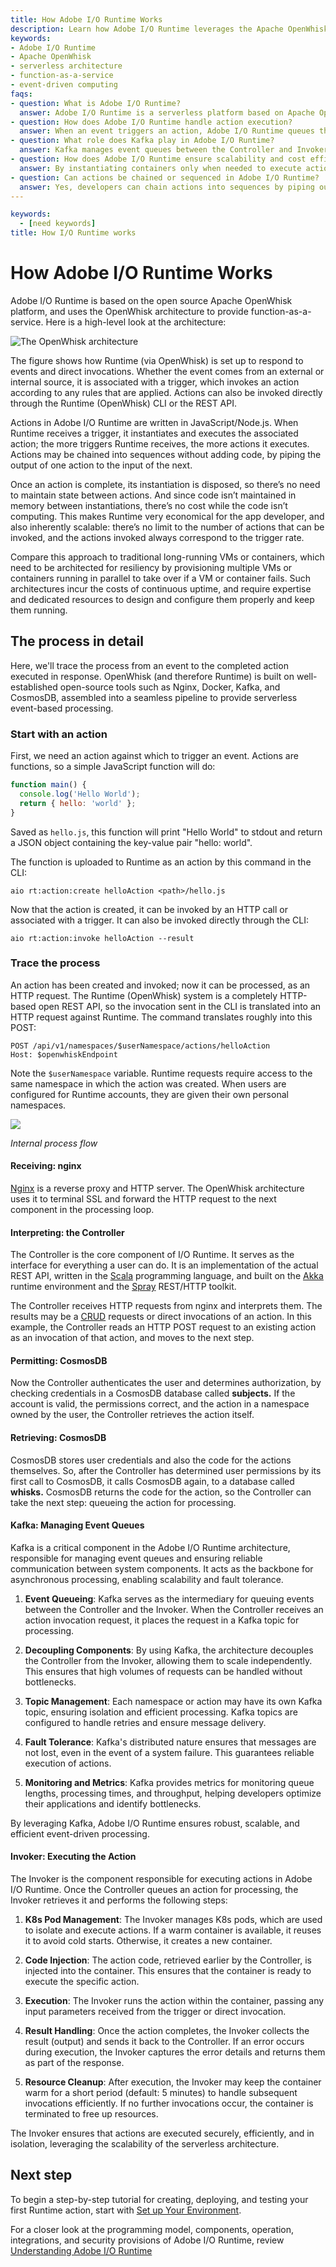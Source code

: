 ```yaml
---
title: How Adobe I/O Runtime Works
description: Learn how Adobe I/O Runtime leverages the Apache OpenWhisk platform to provide scalable, event-driven function-as-a-service capabilities with serverless architecture. This guide explains the internal components and process flow behind action invocation and execution.
keywords:
- Adobe I/O Runtime
- Apache OpenWhisk
- serverless architecture
- function-as-a-service
- event-driven computing
faqs:
- question: What is Adobe I/O Runtime?
  answer: Adobe I/O Runtime is a serverless platform based on Apache OpenWhisk that allows developers to run functions triggered by events without managing servers. It supports event-driven, scalable, and cost-efficient function execution.
- question: How does Adobe I/O Runtime handle action execution?
  answer: When an event triggers an action, Adobe I/O Runtime queues the action for execution via Kafka, deploys it in isolated containers managed by the Invoker, runs the code, and returns the result before cleaning up resources.
- question: What role does Kafka play in Adobe I/O Runtime?
  answer: Kafka manages event queues between the Controller and Invoker, enabling asynchronous, scalable, and reliable processing of action invocation requests with fault tolerance and monitoring.
- question: How does Adobe I/O Runtime ensure scalability and cost efficiency?
  answer: By instantiating containers only when needed to execute actions and disposing them afterward, Adobe I/O Runtime scales automatically with trigger volume and avoids costs from idle resources.
- question: Can actions be chained or sequenced in Adobe I/O Runtime?
  answer: Yes, developers can chain actions into sequences by piping outputs of one action to inputs of the next without writing additional code, enabling complex workflows within the Runtime platform.
---
```

```yaml
keywords:
  - [need keywords]
title: How I/O Runtime works
```

# How Adobe I/O Runtime Works

Adobe I/O Runtime is based on the open source Apache OpenWhisk platform, and uses the OpenWhisk architecture to provide function-as-a-service. Here is a high-level look at the architecture:

<img src="https://developer.adobe.com/runtime/docs/static/2f65d806954291bfd2a474f3c8b2f9f4/73c8b/howitworks_f01.png" title="The OpenWhisk architecture" alt="The OpenWhisk architecture" data-align="center" />

The figure shows how Runtime (via OpenWhisk) is set up to respond to events and direct invocations. Whether the event comes from an external or internal source, it is associated with a trigger, which invokes an action according to any rules that are applied. Actions can also be invoked directly through the Runtime (OpenWhisk) CLI or the REST API.

Actions in Adobe I/O Runtime are written in JavaScript/Node.js. When Runtime receives a trigger, it instantiates and executes the associated action; the more triggers Runtime receives, the more actions it executes. Actions may be chained into sequences without adding code, by piping the output of one action to the input of the next.

Once an action is complete, its instantiation is disposed, so there’s no need to maintain state between actions. And since code isn’t maintained in memory between instantiations, there’s no cost while the code isn’t computing. This makes Runtime very economical for the app developer, and also inherently scalable: there’s no limit to the number of actions that can be invoked, and the actions invoked always correspond to the trigger rate. 

Compare this approach to traditional long-running VMs or containers, which need to be architected for resiliency by provisioning multiple VMs or containers running in parallel to take over if a VM or container fails. Such architectures incur the costs of continuous uptime, and require expertise and dedicated resources to design and configure them properly and keep them running.

## The process in detail

Here, we'll trace the process from an event to the completed action executed in response. OpenWhisk (and therefore Runtime) is built on well-established open-source tools such as Nginx, Docker, Kafka, and CosmosDB, assembled into a seamless pipeline to provide serverless event-based processing.

### Start with an action

First, we need an action against which to trigger an event. Actions are functions, so a simple JavaScript function will do:

```js
function main() {
  console.log('Hello World');
  return { hello: 'world' };
}
```

Saved as `hello.js`, this function will print "Hello World" to stdout and return a JSON object containing the key-value pair "hello: world".

The function is uploaded to Runtime as an action by this command in the CLI:

`aio rt:action:create helloAction <path>/hello.js`

Now that the action is created, it can be invoked by an HTTP call or associated with a trigger. It can also be invoked directly through the CLI:

`aio rt:action:invoke helloAction --result`

### Trace the process

An action has been created and invoked; now it can be processed, as an HTTP request. The Runtime (OpenWhisk) system is a completely HTTP-based open REST API, so the invocation sent in the CLI is translated into an HTTP request against Runtime. The command translates roughly into this POST:

```
POST /api/v1/namespaces/$userNamespace/actions/helloAction
Host: $openwhiskEndpoint
```

Note the `$userNamespace` variable. Runtime requests require access to the same namespace in which the action was created. When users are configured for Runtime accounts, they are given their own personal namespaces. 

![](../../images/howitworks_f02.png)

*Internal process flow*

#### Receiving: nginx

[Nginx](https://www.nginx.com/) is a reverse proxy and HTTP server. The OpenWhisk architecture uses it to terminal SSL and forward the HTTP request to the next component in the processing loop.

#### Interpreting: the Controller

The Controller is the core component of I/O Runtime. It serves as the interface for everything a user can do. It is an implementation of the actual REST API, written in the [Scala](https://www.scala-lang.org/) programming language, and built on the [Akka](https://akka.io/ "Akka runtime") runtime environment and the [Spray](https://spray.readthedocs.io/en/latest/introduction/what-is-spray.html) REST/HTTP toolkit.

The Controller receives HTTP requests from nginx and interprets them. The results may be a [CRUD](https://en.wikipedia.org/wiki/Create,_read,_update_and_delete) requests or direct invocations of an action. In this example, the Controller reads an HTTP POST request to an existing action as an invocation of that action, and moves to the next step.

#### Permitting: CosmosDB

Now the Controller authenticates the user and determines authorization, by checking credentials in a CosmosDB database called **subjects.** If the account is valid, the permissions correct, and the action in a namespace owned by the user, the Controller  retrieves the action itself.

#### Retrieving: CosmosDB

CosmosDB stores user credentials and also the code for the actions themselves. So, after the Controller has determined user permissions by its first call to CosmosDB, it calls CosmosDB again, to a database called **whisks.** CosmosDB returns the code for the action, so the Controller can take the next step: queueing the action for processing.

#### Kafka: Managing Event Queues

Kafka is a critical component in the Adobe I/O Runtime architecture, responsible for managing event queues and ensuring reliable communication between system components. It acts as the backbone for asynchronous processing, enabling scalability and fault tolerance.

1. **Event Queueing**: Kafka serves as the intermediary for queuing events between the Controller and the Invoker. When the Controller receives an action invocation request, it places the request in a Kafka topic for processing.

2. **Decoupling Components**: By using Kafka, the architecture decouples the Controller from the Invoker, allowing them to scale independently. This ensures that high volumes of requests can be handled without bottlenecks.

3. **Topic Management**: Each namespace or action may have its own Kafka topic, ensuring isolation and efficient processing. Kafka topics are configured to handle retries and ensure message delivery.

4. **Fault Tolerance**: Kafka's distributed nature ensures that messages are not lost, even in the event of a system failure. This guarantees reliable execution of actions.

5. **Monitoring and Metrics**: Kafka provides metrics for monitoring queue lengths, processing times, and throughput, helping developers optimize their applications and identify bottlenecks.

By leveraging Kafka, Adobe I/O Runtime ensures robust, scalable, and efficient event-driven processing.

#### Invoker: Executing the Action

The Invoker is the component responsible for executing actions in Adobe I/O Runtime. Once the Controller queues an action for processing, the Invoker retrieves it and performs the following steps:

1. **K8s Pod Management**: The Invoker manages K8s pods, which are used to isolate and execute actions. If a warm container is available, it reuses it to avoid cold starts. Otherwise, it creates a new container.

2. **Code Injection**: The action code, retrieved earlier by the Controller, is injected into the container. This ensures that the container is ready to execute the specific action.

3. **Execution**: The Invoker runs the action within the container, passing any input parameters received from the trigger or direct invocation.

4. **Result Handling**: Once the action completes, the Invoker collects the result (output) and sends it back to the Controller. If an error occurs during execution, the Invoker captures the error details and returns them as part of the response.

5. **Resource Cleanup**: After execution, the Invoker may keep the container warm for a short period (default: 5 minutes) to handle subsequent invocations efficiently. If no further invocations occur, the container is terminated to free up resources.

The Invoker ensures that actions are executed securely, efficiently, and in isolation, leveraging the scalability of the serverless architecture.

## Next step

To begin a step-by-step tutorial for creating, deploying, and testing your first Runtime action, start with [Set up Your Environment](setup.md).

For a closer look at the programming model, components, operation, integrations, and security provisions of Adobe I/O Runtime, review [Understanding Adobe I/O Runtime](understanding-runtime.md)
